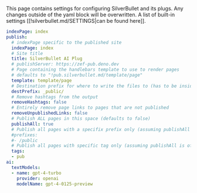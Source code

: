 This page contains settings for configuring SilverBullet and its plugs. Any changes outside of the yaml block will be overwritten.
A list of built-in settings [[!silverbullet.md/SETTINGS|can be found here]].

```yaml
indexPage: index
publish:
  # indexPage specific to the published site
  indexPage: index
  # Site title
  title: SilverBullet AI Plug
  # publishServer: https://zef-pub.deno.dev
  # Page containing the handlebars template to use to render pages
  # defaults to "!pub.silverbullet.md/template/page"
  template: template/page
  # Destination prefix for where to write the files to (has to be inside the space), defaults to public/
  destPrefix: _public/
  # Remove hashtags from the output
  removeHashtags: false
  # Entirely remove page links to pages that are not published 
  removeUnpublishedLinks: false
  # Publish ALL pages in this space (defaults to false)
  publishAll: true
  # Publish all pages with a specifix prefix only (assuming publishAll is off)
  #prefixes:
  #- /public
  # Publish all pages with specific tag only (assuming publishAll is off)
  tags:
  - pub
ai:
  textModels:
  - name: gpt-4-turbo
    provider: openai
    modelName: gpt-4-0125-preview
```
